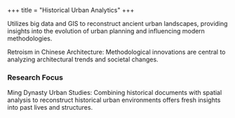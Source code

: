 +++
title = "Historical Urban Analytics"
+++

Utilizes big data and GIS to reconstruct ancient urban landscapes, providing insights into the evolution of urban planning and influencing modern methodologies.


<!--more-->

Retroism in Chinese Architecture: Methodological innovations are central to analyzing architectural trends and societal changes.

### Research Focus 

Ming Dynasty Urban Studies: Combining historical documents with spatial analysis to reconstruct historical urban environments offers fresh insights into past lives and structures.